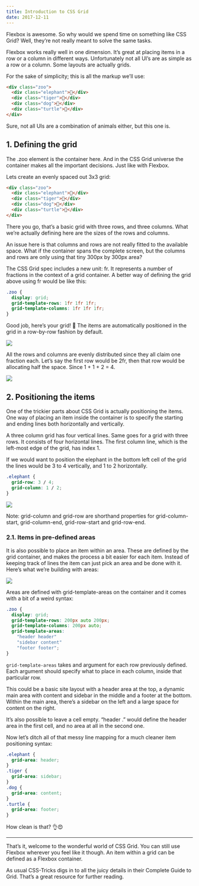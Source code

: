 ```yaml
---
title: Introduction to CSS Grid
date: 2017-12-11
---
```


Flexbox is awesome. So why would we spend time on something like CSS Grid? Well,
they’re not really meant to solve the same tasks.

Flexbox works really well in one dimension. It’s great at placing items in a row
or a column in different ways. Unfortunately not all UI’s are as simple as a row
or a column. Some layouts are actually grids.

For the sake of simplicity; this is all the markup we’ll use:

```html
<div class="zoo">
  <div class="elephant">🐘</div>
  <div class="tiger">🐯</div>
  <div class="dog">🐶</div>
  <div class="turtle">🐢</div>
</div>
```

Sure, not all UIs are a combination of animals either, but this one is.

## 1. Defining the grid

The .zoo element is the container here. And in the CSS Grid universe the
container makes all the important decisions. Just like with Flexbox.

Lets create an evenly spaced out 3x3 grid:

```html
<div class="zoo">
  <div class="elephant">🐘</div>
  <div class="tiger">🐯</div>
  <div class="dog">🐶</div>
  <div class="turtle">🐢</div>
</div>
```

There you go, that’s a basic grid with three rows, and three columns. What we’re
actually defining here are the sizes of the rows and columns.

An issue here is that columns and rows are not really fitted to the available
space. What if the container spans the complete screen, but the columns and rows
are only using that tiny 300px by 300px area?

The CSS Grid spec includes a new unit: fr. It represents a number of fractions
in the context of a grid container. A better way of defining the grid above
using fr would be like this:

```css
.zoo {
  display: grid;
  grid-template-rows: 1fr 1fr 1fr;
  grid-template-columns: 1fr 1fr 1fr;
}
```

Good job, here’s your grid! 👊 The items are automatically positioned in the
grid in a row-by-row fashion by default.

<img src="./01.png" />

All the rows and columns are evenly distributed since they all claim one
fraction each. Let’s say the first row would be 2fr, then that row would be
allocating half the space. Since 1 + 1 + 2 = 4.

<img src="02.png" />

## 2. Positioning the items

One of the trickier parts about CSS Grid is actually positioning the items. One
way of placing an item inside the container is to specify the starting and
ending lines both horizontally and vertically.

A three column grid has four vertical lines. Same goes for a grid with three
rows. It consists of four horizontal lines. The first column line, which is the
left-most edge of the grid, has index 1.

If we would want to position the elephant in the bottom left cell of the grid
the lines would be 3 to 4 vertically, and 1 to 2 horizontally.

```css
.elephant {
  grid-row: 3 / 4;
  grid-column: 1 / 2;
}
```

<img src="03.png" />

Note: grid-column and grid-row are shorthand properties for grid-column-start,
grid-column-end, grid-row-start and grid-row-end.

### 2.1. Items in pre-defined areas

It is also possible to place an item within an area. These are defined by the
grid container, and makes the process a bit easier for each item. Instead of
keeping track of lines the item can just pick an area and be done with it.
Here’s what we’re building with areas:

<img src="04.png" />

Areas are defined with grid-template-areas on the container and it comes with a
bit of a weird syntax:

```css
.zoo {
  display: grid;
  grid-template-rows: 200px auto 200px;
  grid-template-columns: 200px auto;
  grid-template-areas:
    "header header"
    "sidebar content"
    "footer footer";
}
```

`grid-template-areas` takes and argument for each row previously defined. Each
argument should specify what to place in each column, inside that particular
row.

This could be a basic site layout with a header area at the top, a dynamic main
area with content and sidebar in the middle and a footer at the bottom. Within
the main area, there’s a sidebar on the left and a large space for content on
the right.

It’s also possible to leave a cell empty. “header .” would define the header
area in the first cell, and no area at all in the second one.

Now let’s ditch all of that messy line mapping for a much cleaner item
positioning syntax:

```css
.elephant {
  grid-area: header;
}
.tiger {
  grid-area: sidebar;
}
.dog {
  grid-area: content;
}
.turtle {
  grid-area: footer;
}
```

How clean is that? 👌😍

---

That’s it, welcome to the wonderful world of CSS Grid. You can still use Flexbox
wherever you feel like it though. An item within a grid can be defined as a
Flexbox container.

As usual CSS-Tricks digs in to all the juicy details in their Complete Guide to
Grid. That’s a great resource for further reading.
